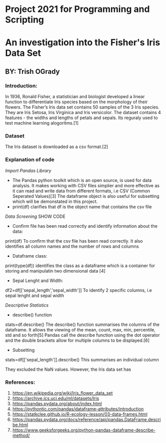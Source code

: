 # Project 2021 for Programming and Scripting

# An investigation into the Fisher's Iris Data Set

## BY: Trish OGrady

### Introduction:

In 1936, Ronald Fisher, a statistician and biologist developed a linear function to differentiate Iris species based on the morphology of their flowers. The Fisher’s Iris data set contains 50 samples of the 3 Iris species. They are Iris Setosa, Iris Virginica and Iris versicolor. The dataset contains 4 features - the widths and lengths of petals and sepals. Its reguraly used to test machine learning alogoritms.[1]

### Dataset

The Iris dataset is downloaded as a csv format.[2]

### Explanation of code

*Import Pandas Library*

* The Pandas python toolkit which is an open source, is used for data analysis. It makes working with CSV files simplier and more effective as it can read and write data from different formats, i.e CSV (Common Seperated Values)[3] The dataframe object is also useful for subsetting which will be demonstated in this project.
* print(df) clarifies that df is the object name that contains the csv file

*Data Screening*   SHOW CODE

* Confirm file has been read correctly and identify information about the data:

print(df) To confirm that the csv file has been read correctly. It also identifies all column names and the number of rows and columns


* Dataframe class:

print(type(df)) identifies the class as a dataframe which is a container for storing and manipulatin two dimensional data [4]

* Sepal Lenght and Width:

df2=df[['sepal_length','sepal_width']] To identify 2 specific columns, i.e sepal lenght and sepal width

*Descriptive Statistics*

* describe() function

stats=df.describe()   The describe() function summarises the columns of the dataframe. It allows the viewing of the mean, count, max, min, percentile, std and so forth[5] Pandas call the describe function using the dot operator and the double brackets allow for multiple columns to be displayed.[6]

* Subsetting

 stats=df[['sepal_length']].describe() This summarises an individual column



They excluded the NaN values. However, the Iris data set has




### References:
1. https://en.wikipedia.org/wiki/Iris_flower_data_set
2. https://archive.ics.uci.edu/ml/datasets/Iris
3. https://pandas.pydata.org/about/index.html
4. https://pythontic.com/pandas/dataframe-attributes/introduction
4. https://statkclee.github.io/R-ecology-lesson/03-data-frames.html
5. https://pandas.pydata.org/docs/reference/api/pandas.DataFrame.describe.html
6. https://www.geeksforgeeks.org/python-pandas-dataframe-describe-method/


